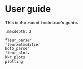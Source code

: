 # User guide

This is the masci-tools user’s guide.

```{toctree}
:maxdepth: 2

fleur_parser
fleurxmlmodifier
hdf5_parser
fleur_plots
kkr_plots
plotting
```
